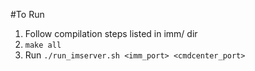 #To Run
1. Follow compilation steps listed in imm/ dir
2. ``` make all ```
3. Run ``` ./run_imserver.sh <imm_port> <cmdcenter_port> ```

